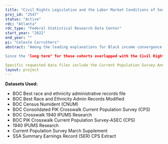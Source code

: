 ```yaml
---
title: "Civil Rights Legislation and the Labor Market Conditions of Southern-born Black Americans"
proj_id: "2547"
status: "Active"
rdc: "Atlanta"
rdc_type: "Federal Statistical Research Data Center"
start_year: "2022"
end_year: ""
pi: "Celeste Carruthers"
abstract: "Among the leading explanations for Black income convergence in the 20th century U.S., the improved quality of southern schools and a suite of Civil Rights era employment protections are dominant. We assess the impact of each change, alone and in concert, by following Americans born between 1902 and 1932 through their work lives. Our earlier work indicates that poor school quality was the proximate cause of income inequality for this group at labor market entry in 1940. We merge school quality data from the segregated pre-1940 South with restricted access Census and Social Security earnings data to investigate the long-term legacy of separate and unequal schooling. We take advantage of cross-cohort and geographic variability in the quality of pre-War Black schools, along with teacher salary schedules and Rosenwald school-building campaigns that drove some of that variation quasi-experimentally, to uncover causal effects of school quality on the shape of long-term age-earnings profiles.

Since the "long term" for these cohorts overlapped with the Civil Rights era, we can additionally explore whether there were corrective effects of Civil Rights era legislation, in part by measuring whether the race-specific and race-by-gender-specific returns to school quality and experience changed after the mid-1960s. 

Specific requested data files include the Current Population Survey Annual Social and Economic Supplement (1973 in full and 1979, 1981-1985 if and when available); the corresponding extract of the Social Security Administration's Summary Earnings Record (SSA-SER); the Census Numident File; and the 1940 Census of Population."
layout: project
---
```


**Datasets Used:**

  - BOC Best race and ethnicity administrative records file 
  - BOC Best Race and Ethnicity Admin Records Modified 
  - BOC Census Numident (CNUM) 
  - BOC Consolidated PIK Crosswalk Current Population Survey (CPS) 
  - BOC Crosswalk 1940 IPUMS Research 
  - BOC PIK Crosswalk Current Population Survey-ASEC (CPS) 
  - 1940 IPUMS Research 
  - Current Population Survey March Supplement 
  - SSA Summary Earnings Record (SER) CPS Extract 

